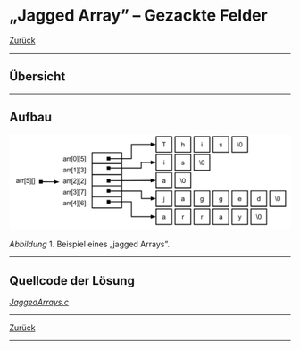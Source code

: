 # &bdquo;Jagged Array&rdquo; &ndash; Gezackte Felder

[Zurück](./../Exercises.md)

---

## Übersicht


---

## Aufbau

<img src="c_jagged_array.svg" width="600">

*Abbildung* 1. Beispiel eines &bdquo;jagged Arrays&rdquo;.


---

## Quellcode der Lösung

[*JaggedArrays.c*](./JaggedArrays.c)


---

[Zurück](./../Exercises.md)

---
